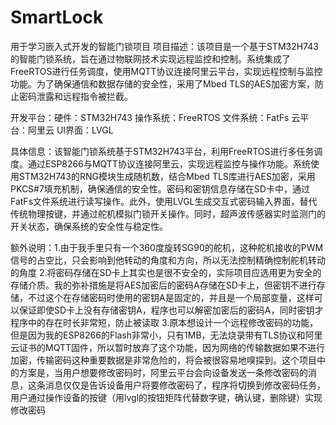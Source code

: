 # SmartLock
用于学习嵌入式开发的智能门锁项目
项目描述：该项目是一个基于STM32H743的智能门锁系统，旨在通过物联网技术实现远程监控和控制。系统集成了FreeRTOS进行任务调度，使用MQTT协议连接阿里云平台，实现远程控制与监控功能。为了确保通信和数据存储的安全性，采用了Mbed TLS的AES加密方案，防止密码泄露和远程指令被拦截。

开发平台：硬件：STM32H743 操作系统：FreeRTOS 文件系统：FatFs 云平台：阿里云 UI界面：LVGL

具体信息：该智能门锁系统基于STM32H743平台，利用FreeRTOS进行多任务调度。通过ESP8266与MQTT协议连接阿里云，实现远程监控与操作功能。系统使用STM32H743的RNG模块生成随机数，结合Mbed TLS库进行AES加密，采用PKCS#7填充机制，确保通信的安全性。密码和密钥信息存储在SD卡中，通过FatFs文件系统进行读写操作。此外，使用LVGL生成交互式密码输入界面，替代传统物理按键，并通过舵机模拟门锁开关操作。同时，超声波传感器实时监测门的开关状态，确保系统的安全性与稳定性。

额外说明：1.由于我手里只有一个360度旋转SG90的舵机，这种舵机接收的PWM信号的占空比，只会影响到他转动的角度和方向，所以无法控制精确控制舵机转动的角度
2.将密码存储在SD卡上其实也是很不安全的，实际项目应选用更为安全的存储介质。我的弥补措施是将AES加密后的密码A存储在SD卡上，但密钥不进行存储，不过这个在存储密码时使用的密钥A是固定的，并且是一个局部变量，这样可以保证即使SD卡上没有存储密钥A，程序也可以解密加密后的密码A，同时密钥才程序中的存在时长非常短，防止被读取
3.原本想设计一个远程修改密码的功能，但是因为我的ESP8266的Flash非常小，只有1MB，无法烧录带有TLS协议和阿里云证书的MQTT固件，所以暂时放弃了这个功能，因为网络的传输数据如果不进行加密，传输密码这种重要数据是非常危险的，将会被很容易地嗅探到。这个项目中的方案是，当用户想要修改密码时，阿里云平台会向设备发送一条修改密码的消息，这条消息仅仅是告诉设备用户将要修改密码了，程序将切换到修改密码任务，用户通过操作设备的按键（用lvgl的按钮矩阵代替数字键，确认键，删除键）实现修改密码


